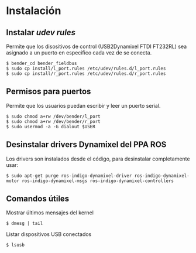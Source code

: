 Instalación
===========

Instalar *udev rules*
---------------------

Permite que los disositivos de control (USB2Dynamixel FTDI FT232RL) sea asignado a un puerto en especifico cada vez de se conecta.

~~~
$ bender_cd bender_fieldbus
$ sudo cp install/l_port.rules /etc/udev/rules.d/l_port.rules
$ sudo cp install/r_port.rules /etc/udev/rules.d/r_port.rules
~~~

Permisos para puertos
---------------------

Permite que los usuarios puedan escribir y leer un puerto serial.

~~~
$ sudo chmod a+rw /dev/bender/l_port
$ sudo chmod a+rw /dev/bender/r_port
$ sudo usermod -a -G dialout $USER
~~~


Desinstalar drivers Dynamixel del PPA ROS
-----------------------------------------

Los drivers son instalados desde el código, para desinstalar completamente usar:

~~~
$ sudo apt-get purge ros-indigo-dynamixel-driver ros-indigo-dynamixel-motor ros-indigo-dynamixel-msgs ros-indigo-dynamixel-controllers
~~~

Comandos útiles
---------------

Mostrar últimos mensajes del kernel
~~~
$ dmesg | tail
~~~

Listar dispositivos USB conectados
~~~
$ lsusb
~~~
